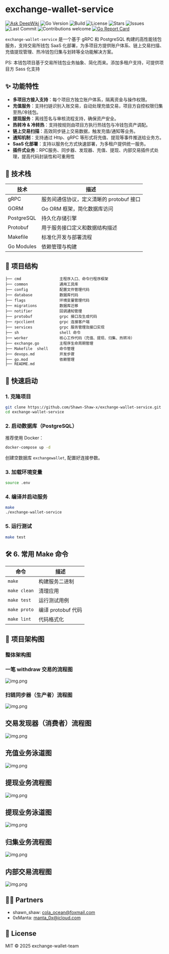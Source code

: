 # exchange-wallet-service
[![Ask DeepWiki](https://deepwiki.com/badge.svg)](https://deepwiki.com/Shawn-Shaw-x/exchange-wallet-service)
![Go Version](https://img.shields.io/badge/Go-1.20%2B-blue?logo=go)
![Build](https://img.shields.io/badge/build-passing-brightgreen?logo=github-actions)
![License](https://img.shields.io/github/license/Shawn-Shaw-x/exchange-wallet-service)
![Stars](https://img.shields.io/github/stars/Shawn-Shaw-x/exchange-wallet-service?style=social)
![Issues](https://img.shields.io/github/issues/Shawn-Shaw-x/exchange-wallet-service)
![Last Commit](https://img.shields.io/github/last-commit/Shawn-Shaw-x/exchange-wallet-service)
![Contributions welcome](https://img.shields.io/badge/contributions-welcome-brightgreen.svg?style=flat)
[![Go Report Card](https://goreportcard.com/badge/github.com/Shawn-Shaw-x/exchange-wallet-service)](https://goreportcard.com/report/github.com/Shawn-Shaw-x/exchange-wallet-service)

`exchange-wallet-service` 是一个基于 gRPC 和 PostgreSQL 构建的高性能钱包服务，支持交易所钱包 SaaS 化部署，为多项目方提供账户体系、链上交易扫描、充值提现管理、热冷钱包归集与划转等全功能解决方案。

PS: 本钱包项目基于交易所钱包业务抽象、简化而来。添加多租户支持，可提供项目方 Sass 化支持

## ✨ 功能特性

- **多项目方接入支持**：每个项目方独立账户体系，隔离资金与操作权限。
- **充值服务**：支持扫链识别入账交易，自动处理充值交易，项目方自控权限归集至热/冷钱包。
- **提现服务**：离线签名与审核流程支持，确保资产安全。
- **热转冷 & 冷转热**：支持按规则由项目方执行热钱包与冷钱包资产调配。
- **链上交易扫描**：高效同步链上交易数据，触发充值/通知等业务。
- **通知机制**：支持通过 Http、gRPC 等形式将充值、提现等事件推送给业务方。
- **SaaS 化部署**：支持以服务化方式快速部署，为多租户提供统一服务。
- **插件式业务**：RPC服务、同步器、发现器、充值、提现、内部交易插件式处理，提高代码封装性和可重用性

## 🧱 技术栈

| 技术 | 描述 |
|------|------|
| gRPC | 服务间通信协议，定义清晰的 protobuf 接口 |
| GORM | Go ORM 框架，简化数据库访问 |
| PostgreSQL | 持久化存储引擎 |
| Protobuf | 用于服务接口定义和数据结构描述 |
| Makefile | 标准化开发与部署流程 |
| Go Modules | 依赖管理与构建 |

## 📂 项目结构

```
├── cmd                 主程序入口、命令行程序框架
├── common              通用工具库
├── config              配置文件管理代码
├── database            数据库代码
├── flags               环境变量管理代码
├── migrations          数据库迁移
├── notifier            回调通知管理
├── protobuf            grpc 接口及生成代码
├── rpcclient           grpc 连接客户端
├── services            grpc 服务管理及接口实现
├── sh                  shell 命令
├── worker              核心工作代码（充值、提现、归集、热转冷）
├── exchange.go         主程序生命周期管理
├── Makefile  shell     命令管理
├── devops.md           开发步骤
├── go.mod              依赖管理
├── README.md   
```

## 🚀 快速启动

### 1. 克隆项目

```bash
git clone https://github.com/Shawn-Shaw-x/exchange-wallet-service.git
cd exchange-wallet-service
```

### 2. 启动数据库（PostgreSQL）

推荐使用 Docker：

```bash
docker-compose up -d
```
创建空数据库 `exchangewallet`, 配置好连接参数。

### 3. 加载环境变量
```bash
source .env
```

### 4. 编译并启动服务

```bash
make 
./exchange-wallet-service
```


### 5. 运行测试

```bash
make test
```

## 🛠️ 6. 常用 Make 命令

| 命令           | 描述             |
|--------------|----------------|
| `make `      | 构建服务二进制        |
| `make clean` | 清理应用           |
| `make test`  | 运行测试用例         |
| `make proto` | 编译 protobuf 代码 |
| `make lint`  | 代码格式化          |

## 🍌 项目架构图

### 整体架构图


### 一笔 withdraw 交易的流程图

![img.png](images/withdrawTx.png)

### 扫链同步器（生产者）流程图

![img.png](images/synchronizer.png)

## 交易发现器（消费者）流程图

![img.png](images/finder.png)

## 充值业务泳道图

![img.png](images/depositBusiness.png)

## 提现业务流程图
![img.png](images/withdrawStruct.png)

## 提现业务泳道图

![img.png](images/withdrawSwim.png)

## 归集业务流程图

![img.png](images/collectStruct.png)

## 内部交易流程图

![img.png](images/internalStruct.png)


## 👬🏻 Partners

- shawn_shaw: cola_ocean@foxmail.com
- 0xManta: manta_0x@icloud.com

## 📄 License

MIT © 2025 exchange-wallet-team
